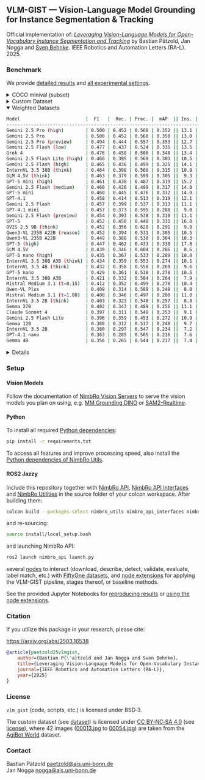 
## VLM-GIST — Vision-Language Model Grounding for Instance Segmentation & Tracking

Official implementation of: [*Leveraging Vision-Language Models for Open-Vocabulary Instance Segmentation and Tracking*](https://vlm-gist.github.io) by Bastian Pätzold, Jan Nogga and [Sven Behnke](https://www.ais.uni-bonn.de/behnke). IEEE Robotics and Automation Letters (RA-L). 2025.

### Benchmark

We provide [detailed results](./notebooks/evaluation/evaluation.ipynb) and [all experimental settings](./settings).

<details>
<summary>COCO minival (subset)</summary>

```bash
Model                        |  F1   |  Rec. | Prec. |  mAP  || Ins. | Mat. |  Time  || Fail | Ret.
----------------------------------------------------------------------------------------------------
Gemini 2.5 Pro (high)        | 0.541 | 0.489 | 0.606 | 0.338 || 11.4 | 0.50 |  14.5s ||  nan |  nan
Gemini 2.5 Pro (preview)     | 0.537 | 0.487 | 0.599 | 0.350 || 11.1 | 0.51 |  13.3s ||  nan |  nan
Gemini 2.5 Pro               | 0.537 | 0.487 | 0.598 | 0.337 || 11.4 | 0.50 |  14.7s ||  nan |  nan
GLM 4.5V (think)             | 0.526 | 0.445 | 0.642 | 0.334 ||  8.2 | 0.60 |  14.9s ||  nan |  nan
Grok 4                       | 0.524 | 0.531 | 0.518 | 0.340 || 12.1 | 0.59 |  58.2s ||  nan |  nan
InternVL 3.5 38B (think)     | 0.523 | 0.464 | 0.599 | 0.336 ||  9.8 | 0.55 |  59.1s ||  nan |  nan
Gemini 2.5 Flash (medium)    | 0.520 | 0.487 | 0.558 | 0.323 || 12.7 | 0.48 |   6.6s ||  nan |  nan
Gemini 2.5 Flash Lite (high) | 0.520 | 0.449 | 0.616 | 0.316 ||  8.9 | 0.57 |   9.5s || 0.00 | 0.05
Gemini 2.5 Flash (low)       | 0.518 | 0.479 | 0.563 | 0.326 || 12.1 | 0.49 |   5.7s ||  nan |  nan
InternVL 3.5 20B A4B (think) | 0.518 | 0.457 | 0.597 | 0.312 ||  9.2 | 0.58 |  40.1s ||  nan |  nan
Gemini 2.5 Flash (high)      | 0.515 | 0.493 | 0.540 | 0.327 || 13.0 | 0.49 |   7.6s ||  nan |  nan
Qwen3-VL 235B A22B (reason)  | 0.513 | 0.459 | 0.580 | 0.324 ||  8.5 | 0.66 |   5.0s || 0.00 | 0.14
GLM 4.5V                     | 0.510 | 0.412 | 0.670 | 0.328 ||  7.4 | 0.60 |  15.9s || 0.03 | 0.19
Gemini 2.5 Flash             | 0.509 | 0.453 | 0.579 | 0.321 ||  9.5 | 0.58 |   2.9s ||  nan |  nan
GPT-4.1                      | 0.508 | 0.472 | 0.550 | 0.330 || 10.5 | 0.57 |   7.5s ||  nan |  nan
Gemini 2.5 Flash (preview)   | 0.507 | 0.444 | 0.590 | 0.323 ||  9.2 | 0.57 |   3.2s ||  nan |  nan
GPT-5 mini                   | 0.505 | 0.501 | 0.509 | 0.327 || 13.7 | 0.50 |  27.9s ||  nan |  nan
GPT-4.1 mini                 | 0.504 | 0.426 | 0.618 | 0.297 ||  7.8 | 0.62 |   4.3s ||  nan |  nan
InternVL 3.5 4B (think)      | 0.501 | 0.432 | 0.597 | 0.292 ||  8.9 | 0.57 |  35.0s ||  nan |  nan
GPT-5 mini (high)            | 0.501 | 0.476 | 0.529 | 0.297 || 13.9 | 0.46 |  82.4s || 0.02 | 0.10
Qwen3-VL 235B A22B           | 0.500 | 0.456 | 0.554 | 0.329 ||  9.4 | 0.62 |   6.1s || 0.01 | 0.10
OVIS 2.5 9B                  | 0.499 | 0.399 | 0.667 | 0.316 ||  7.0 | 0.60 |   6.5s ||  nan |  nan
InternVL 3.5 30B A3B         | 0.499 | 0.410 | 0.635 | 0.306 ||  7.1 | 0.64 |  35.1s ||  nan |  nan
InternVL 3.5 30B A3B (think) | 0.490 | 0.415 | 0.600 | 0.289 ||  9.2 | 0.52 |  38.6s ||  nan |  nan
Mistral Medium 3.1 (t=1.00)  | 0.489 | 0.408 | 0.611 | 0.313 ||  8.4 | 0.56 |   2.9s ||  nan |  nan
OVIS 2.5 9B (think)          | 0.489 | 0.394 | 0.644 | 0.301 ||  8.1 | 0.53 |  24.0s ||  nan |  nan
GPT-5 (high)                 | 0.487 | 0.510 | 0.466 | 0.311 || 16.7 | 0.46 |  88.6s ||  nan |  nan
GPT-5 nano (high)            | 0.487 | 0.415 | 0.589 | 0.297 ||  9.4 | 0.53 |  44.2s ||  nan |  nan
GPT-5                        | 0.486 | 0.503 | 0.471 | 0.311 || 15.8 | 0.47 |  47.6s ||  nan |  nan
GPT-5 nano                   | 0.485 | 0.416 | 0.581 | 0.289 ||  9.2 | 0.54 |  24.1s ||  nan |  nan
Gemma 27B                    | 0.478 | 0.418 | 0.558 | 0.284 || 10.6 | 0.50 |   9.5s || 0.00 | 0.00
Claude Sonnet 4              | 0.472 | 0.372 | 0.646 | 0.291 ||  7.9 | 0.51 |   5.5s ||  nan |  nan
Qwen-VL Plus                 | 0.472 | 0.368 | 0.659 | 0.270 ||  6.8 | 0.59 |   2.8s || 0.02 | 0.53
Mistral Medium 3.1 (t=0.15)  | 0.472 | 0.418 | 0.541 | 0.308 ||  9.3 | 0.59 |   3.0s ||  nan |  nan
InternVL 3.5 2B (think)      | 0.470 | 0.388 | 0.595 | 0.294 ||  7.9 | 0.58 |  27.7s ||  nan |  nan
InternVL 3.5 2B              | 0.466 | 0.386 | 0.588 | 0.288 ||  6.8 | 0.67 | 124.8s ||  nan |  nan
Gemma 12B                    | 0.462 | 0.384 | 0.578 | 0.291 ||  9.3 | 0.50 |  12.5s || 0.00 | 0.37
Gemini 2.5 Flash Lite        | 0.447 | 0.435 | 0.460 | 0.304 || 10.1 | 0.66 |   2.8s || 0.00 | 0.01
Gemma 4B                     | 0.430 | 0.323 | 0.641 | 0.255 ||  6.4 | 0.55 |   3.3s || 0.00 | 0.01
GPT-4.1 nano                 | 0.415 | 0.341 | 0.530 | 0.232 ||  6.5 | 0.69 |   3.5s ||  nan |  nan
```

</details>
<details>
<summary>Custom Dataset</summary>

```bash
Model                        |  F1   |  Rec. | Prec. |  mAP  || Ins. | Mat. |  Time  || Fail | Ret.
----------------------------------------------------------------------------------------------------
Gemini 2.5 Pro               | 0.464 | 0.417 | 0.523 | 0.363 || 14.7 | 1.00 |  16.0s ||  nan |  nan
Gemini 2.5 Pro (high)        | 0.460 | 0.415 | 0.515 | 0.366 || 14.8 | 1.00 |  17.7s ||  nan |  nan
Gemini 2.5 Pro (preview)     | 0.451 | 0.402 | 0.515 | 0.357 || 14.3 | 1.00 |  14.9s ||  nan |  nan
Gemini 2.5 Flash (low)       | 0.435 | 0.395 | 0.485 | 0.344 || 15.0 | 1.00 |   7.1s ||  nan |  nan
Grok 4                       | 0.428 | 0.385 | 0.482 | 0.340 || 14.7 | 1.00 |  34.7s ||  nan |  nan
GPT-5 mini (high)            | 0.422 | 0.401 | 0.445 | 0.342 || 16.6 | 1.00 |  82.7s ||  nan |  nan
GPT-5                        | 0.418 | 0.413 | 0.424 | 0.352 || 17.9 | 1.00 |  54.2s ||  nan |  nan
OVIS 2.5 9B (think)          | 0.415 | 0.318 | 0.596 | 0.281 ||  9.8 | 1.00 |  32.0s ||  nan |  nan
Gemini 2.5 Flash (high)      | 0.415 | 0.379 | 0.458 | 0.324 || 15.3 | 1.00 |   7.4s ||  nan |  nan
GPT-5 mini                   | 0.414 | 0.388 | 0.444 | 0.338 || 16.1 | 1.00 |  32.7s ||  nan |  nan
Gemini 2.5 Flash Lite (high) | 0.412 | 0.340 | 0.522 | 0.291 || 12.0 | 1.00 |  11.9s || 0.00 | 0.02
GPT-4.1 mini                 | 0.410 | 0.319 | 0.571 | 0.279 || 10.3 | 1.00 |   6.0s ||  nan |  nan
GPT-4.1                      | 0.407 | 0.356 | 0.476 | 0.308 || 13.8 | 1.00 |   8.7s ||  nan |  nan
GPT-5 (high)                 | 0.407 | 0.413 | 0.400 | 0.348 || 19.0 | 1.00 | 101.4s ||  nan |  nan
Gemini 2.5 Flash             | 0.406 | 0.345 | 0.495 | 0.305 || 12.8 | 1.00 |   3.6s ||  nan |  nan
InternVL 3.5 38B (think)     | 0.405 | 0.332 | 0.521 | 0.295 || 11.7 | 1.00 |  58.3s ||  nan |  nan
Gemini 2.5 Flash (preview)   | 0.401 | 0.341 | 0.486 | 0.297 || 12.9 | 1.00 |   4.0s ||  nan |  nan
Gemini 2.5 Flash (medium)    | 0.400 | 0.366 | 0.441 | 0.311 || 15.3 | 1.00 |   7.2s ||  nan |  nan
GLM 4.5V (think)             | 0.400 | 0.312 | 0.555 | 0.276 || 10.4 | 1.00 |  14.9s ||  nan |  nan
Qwen3-VL 235B A22B           | 0.397 | 0.320 | 0.521 | 0.278 || 11.3 | 1.00 |   8.0s || 0.00 | 0.06
Qwen3-VL 235B A22B (reason)  | 0.392 | 0.329 | 0.483 | 0.286 || 12.6 | 1.00 |   8.3s || 0.00 | 0.14
GPT-5 nano (high)            | 0.383 | 0.319 | 0.478 | 0.280 || 12.3 | 1.00 |  51.3s ||  nan |  nan
InternVL 3.5 30B A3B (think) | 0.378 | 0.302 | 0.506 | 0.259 || 11.0 | 1.00 |  38.5s ||  nan |  nan
GPT-5 nano                   | 0.373 | 0.306 | 0.479 | 0.267 || 11.8 | 1.00 |  28.9s ||  nan |  nan
GLM 4.5V                     | 0.368 | 0.279 | 0.538 | 0.243 ||  9.9 | 1.00 |  16.0s || 0.03 | 0.22
OVIS 2.5 9B                  | 0.365 | 0.267 | 0.573 | 0.239 ||  8.6 | 1.00 |   8.0s ||  nan |  nan
InternVL 3.5 4B (think)      | 0.363 | 0.284 | 0.503 | 0.246 || 10.4 | 1.00 |  36.1s ||  nan |  nan
Mistral Medium 3.1 (t=0.15)  | 0.351 | 0.285 | 0.458 | 0.247 || 11.5 | 1.00 |   3.7s ||  nan |  nan
Qwen-VL Plus                 | 0.346 | 0.260 | 0.520 | 0.227 ||  9.2 | 1.00 |   4.4s || 0.00 | 0.34
Gemini 2.5 Flash Lite        | 0.345 | 0.282 | 0.445 | 0.241 || 11.7 | 1.00 |   3.1s || 0.00 | 0.02
InternVL 3.5 30B A3B         | 0.344 | 0.254 | 0.533 | 0.222 ||  8.8 | 1.00 |  42.2s ||  nan |  nan
InternVL 3.5 4B              | 0.343 | 0.262 | 0.495 | 0.229 ||  9.8 | 1.00 |  37.1s ||  nan |  nan
InternVL 3.5 2B (think)      | 0.337 | 0.258 | 0.486 | 0.220 ||  9.8 | 1.00 |  33.1s ||  nan |  nan
Gemma 27B                    | 0.327 | 0.267 | 0.421 | 0.229 || 11.7 | 1.00 |  11.4s || 0.00 | 0.00
Mistral Medium 3.1 (t=1.00)  | 0.327 | 0.284 | 0.383 | 0.247 || 13.7 | 1.00 |   4.0s ||  nan |  nan
Claude Sonnet 4              | 0.321 | 0.250 | 0.451 | 0.216 || 10.2 | 1.00 |   6.3s ||  nan |  nan
Gemma 12B                    | 0.314 | 0.239 | 0.456 | 0.205 || 10.1 | 1.00 |  14.1s || 0.05 | 0.56
GPT-4.1 nano                 | 0.310 | 0.229 | 0.480 | 0.201 ||  8.8 | 1.00 |   4.6s ||  nan |  nan
InternVL 3.5 2B              | 0.294 | 0.207 | 0.505 | 0.179 ||  7.5 | 1.00 | 117.4s ||  nan |  nan
Gemma 4B                     | 0.282 | 0.206 | 0.448 | 0.179 ||  8.5 | 1.00 |   3.2s || 0.00 | 0.00
```

</details>


<details open>
<summary>Weighted Datasets</summary>

```bash
Model                        |  F1   |  Rec. | Prec. |  mAP  || Ins. | Mat. |  Time  || Fail | Ret.
----------------------------------------------------------------------------------------------------
Gemini 2.5 Pro (high)        | 0.500 | 0.452 | 0.560 | 0.352 || 13.1 | 0.75 |  16.1s ||  nan |  nan
Gemini 2.5 Pro               | 0.500 | 0.452 | 0.560 | 0.350 || 13.0 | 0.75 |  15.3s ||  nan |  nan
Gemini 2.5 Pro (preview)     | 0.494 | 0.444 | 0.557 | 0.353 || 12.7 | 0.76 |  14.1s ||  nan |  nan
Gemini 2.5 Flash (low)       | 0.477 | 0.437 | 0.524 | 0.335 || 13.5 | 0.75 |   6.4s ||  nan |  nan
Grok 4                       | 0.476 | 0.458 | 0.500 | 0.340 || 13.4 | 0.80 |  46.4s ||  nan |  nan
Gemini 2.5 Flash Lite (high) | 0.466 | 0.395 | 0.569 | 0.303 || 10.5 | 0.79 |  10.7s || 0.00 | 0.03
Gemini 2.5 Flash (high)      | 0.465 | 0.436 | 0.499 | 0.325 || 14.1 | 0.75 |   7.5s ||  nan |  nan
InternVL 3.5 38B (think)     | 0.464 | 0.398 | 0.560 | 0.315 || 10.8 | 0.78 |  58.7s ||  nan |  nan
GLM 4.5V (think)             | 0.463 | 0.379 | 0.599 | 0.305 ||  9.3 | 0.80 |  14.9s ||  nan |  nan
GPT-5 mini (high)            | 0.461 | 0.438 | 0.487 | 0.319 || 15.2 | 0.73 |  82.6s ||  nan |  nan
Gemini 2.5 Flash (medium)    | 0.460 | 0.426 | 0.499 | 0.317 || 14.0 | 0.74 |   6.9s ||  nan |  nan
GPT-5 mini                   | 0.460 | 0.445 | 0.476 | 0.332 || 14.9 | 0.75 |  30.3s ||  nan |  nan
GPT-4.1                      | 0.458 | 0.414 | 0.513 | 0.319 || 12.1 | 0.79 |   8.1s ||  nan |  nan
Gemini 2.5 Flash             | 0.457 | 0.399 | 0.537 | 0.313 || 11.1 | 0.79 |   3.2s ||  nan |  nan
GPT-4.1 mini                 | 0.457 | 0.373 | 0.595 | 0.288 ||  9.0 | 0.81 |   5.2s ||  nan |  nan
Gemini 2.5 Flash (preview)   | 0.454 | 0.393 | 0.538 | 0.310 || 11.1 | 0.79 |   3.6s ||  nan |  nan
GPT-5                        | 0.452 | 0.458 | 0.448 | 0.331 || 16.8 | 0.74 |  50.9s ||  nan |  nan
OVIS 2.5 9B (think)          | 0.452 | 0.356 | 0.620 | 0.291 ||  9.0 | 0.77 |  28.0s ||  nan |  nan
Qwen3-VL 235B A22B (reason)  | 0.452 | 0.394 | 0.531 | 0.305 || 10.5 | 0.83 |   6.6s || 0.00 | 0.14
Qwen3-VL 235B A22B           | 0.449 | 0.388 | 0.538 | 0.304 || 10.3 | 0.81 |   7.1s || 0.01 | 0.08
GPT-5 (high)                 | 0.447 | 0.462 | 0.433 | 0.330 || 17.8 | 0.73 |  95.0s ||  nan |  nan
GLM 4.5V                     | 0.439 | 0.346 | 0.604 | 0.286 ||  8.6 | 0.80 |  15.9s || 0.03 | 0.20
GPT-5 nano (high)            | 0.435 | 0.367 | 0.533 | 0.289 || 10.8 | 0.76 |  47.7s ||  nan |  nan
InternVL 3.5 30B A3B (think) | 0.434 | 0.359 | 0.553 | 0.274 || 10.1 | 0.76 |  38.6s ||  nan |  nan
InternVL 3.5 4B (think)      | 0.432 | 0.358 | 0.550 | 0.269 ||  9.6 | 0.78 |  35.5s ||  nan |  nan
GPT-5 nano                   | 0.429 | 0.361 | 0.530 | 0.278 || 10.5 | 0.77 |  26.5s ||  nan |  nan
InternVL 3.5 30B A3B         | 0.421 | 0.332 | 0.584 | 0.264 ||  7.9 | 0.82 |  38.7s ||  nan |  nan
Mistral Medium 3.1 (t=0.15)  | 0.412 | 0.352 | 0.499 | 0.278 || 10.4 | 0.79 |   3.3s ||  nan |  nan
Qwen-VL Plus                 | 0.409 | 0.314 | 0.589 | 0.249 ||  8.0 | 0.79 |   3.6s || 0.01 | 0.44
Mistral Medium 3.1 (t=1.00)  | 0.408 | 0.346 | 0.497 | 0.280 || 11.0 | 0.78 |   3.4s ||  nan |  nan
InternVL 3.5 2B (think)      | 0.403 | 0.323 | 0.540 | 0.257 ||  8.8 | 0.79 |  30.4s ||  nan |  nan
Gemma 27B                    | 0.402 | 0.343 | 0.489 | 0.256 || 11.1 | 0.75 |  10.5s || 0.00 | 0.00
Claude Sonnet 4              | 0.397 | 0.311 | 0.548 | 0.253 ||  9.1 | 0.75 |   5.9s ||  nan |  nan
Gemini 2.5 Flash Lite        | 0.396 | 0.359 | 0.453 | 0.272 || 10.9 | 0.83 |   3.0s || 0.00 | 0.01
Gemma 12B                    | 0.388 | 0.312 | 0.517 | 0.248 ||  9.7 | 0.75 |  13.3s || 0.02 | 0.47
InternVL 3.5 2B              | 0.380 | 0.297 | 0.547 | 0.234 ||  7.2 | 0.84 | 121.1s ||  nan |  nan
GPT-4.1 nano                 | 0.363 | 0.285 | 0.505 | 0.216 ||  7.6 | 0.85 |   4.0s ||  nan |  nan
Gemma 4B                     | 0.356 | 0.265 | 0.544 | 0.217 ||  7.4 | 0.78 |   3.2s || 0.00 | 0.01
```

</details>

<details>
<summary>Details</summary>

Models are sorted in descending order by F-1 score.<br>

Legend:
- F1: The achieved F-1 score of detections that passed label matching compared to groundtruth annotations.<br>
- Rec.: The achieved recall score of detections that passed label matching compared to groundtruth annotations.<br>
- Prec.: The achieved precision score of detections that passed label matching compared to groundtruth annotations.<br>
- mAP: The achieved mAP score of detections that passed label matching compared to groundtruth annotations.<br>
- Ins.: The average number of object instances in a valid structured description per image.<br>
- Mat.: The ratio of matched detections by the label matching procedure over all detections.<br>
- Time: The median time to generate a valid structured description over all images.<br>
- Fail: The rate of invalid structured descriptions after all (4) generation attempts.<br>
- Ret.: The average number of retry attempts to generate a valid structured description per image (0 to 3).<br>

Remarks:
- Models where the last two columns report nan were evaluated with an infinite and untracked number of retry attempts, until a valid structured description was obtained.<br>
- All models were used and interpreted at best effort, limiting parallel usage, attempting to extract JSON from within markdown tags or reasoning content, etc.<br>
- Reasons for failed attempts may include rate limits, content moderation, timeouts, reaching max. token limits, etc.<br>
- All reported times may heavily be affected by the used hardware, rate limits, server load, etc.

</details>

### Setup

#### Vision Models

Follow the documentation of [NimbRo Vision Servers](https://github.com/AIS-Bonn/nimbro_vision_servers) to serve the vision models you plan on using, e.g. [MM Grounding DINO](https://github.com/AIS-Bonn/nimbro_vision_servers/tree/main/models/mmgroundingdino) or [SAM2-Realtime](https://github.com/AIS-Bonn/nimbro_vision_servers/tree/main/models/sam2_realtime).

#### Python

To install all required [Python dependencies](./requirements.txt):
```bash
pip install -r requirements.txt
```
To access all features and improve processing speed, also install the [Python dependencies of NimbRo Utils](https://github.com/AIS-Bonn/nimbro_utils/blob/main/requirements.txt).

#### ROS2 Jazzy

Include this repository together with [NimbRo API](https://github.com/AIS-Bonn/nimbro_api), [NimbRo API Interfaces](https://github.com/AIS-Bonn/nimbro_api_interfaces) and [NimbRo Utilities](https://github.com/AIS-Bonn/nimbro_utils) in the source folder of your colcon workspace. After building them:
```bash
colcon build --packages-select nimbro_utils nimbro_api_interfaces nimbro_api vlm_gist --symlink-install
```
and re-sourcing:
```bash
source install/local_setup.bash
```
and launching NimbRo API:
```bash
ros2 launch nimbro_api launch.py
```
several [nodes](./vlm_gist/fiftyone) to interact (download,  describe, detect, validate, evaluate, label match, etc.) with [FiftyOne datasets](https://docs.voxel51.com/user_guide/using_datasets.html), and [node extensions](./vlm_gist/fiftyone) for applying the VLM-GIST pipeline, stages thereof, or baseline methods.

See the provided Jupyter Notebooks for [reproducing results](./notebooks/evaluation/command_builders.ipynb) or [using the node extensions](./notebooks/evaluation/method).

### Citation

If you utilize this package in your research, please cite:

https://arxiv.org/abs/2503.16538
```bibtex
@article{paetzold25vlmgist,
    author={Bastian P{\"a}tzold and Jan Nogga and Sven Behnke},
    title={Leveraging Vision-Language Models for Open-Vocabulary Instance Segmentation and Tracking},
    journal={IEEE Robotics and Automation Letters (RA-L)},
    year={2025}
}
```

### License

`vlm_gist` (code, scripts, etc.) is licensed under BSD‑3.

The custom dataset (see [dataset](./data/datasets/vlm_gist)) is licensed under [CC BY‑NC‑SA 4.0](https://creativecommons.org/licenses/by-nc-sa/4.0/) (see [license](./data/datasets/vlm_gist/LICENSE)), where 42 images ([00013.jpg](./data/datasets/vlm_gist/data/00013.jpg) to [00054.jpg](./data/datasets/vlm_gist/data/00054.jpg)) are taken from the [AgiBot World](https://agibot-world.com/) dataset.

### Contact

Bastian Pätzold <paetzold@ais.uni-bonn.de><br>
Jan Nogga <nogga@ais.uni-bonn.de>
